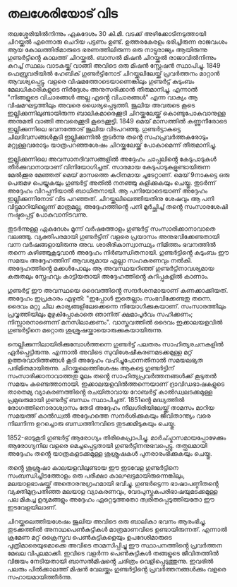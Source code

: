 # തലശേരിയോട് വിട


തലശ്ശേരിയിൽനിന്നും ഏകദേശം 30 കി.മീ. വടക്ക് അഴിക്കോടിനടുത്തായി ചിറയ്ക്കൽ എന്നൊരു ചെറിയ പട്ടണം ഉണ്ട്. ഉത്തരകേരളം ഭരിച്ചിരുന്ന രാജവംശം ആയ കോലത്തിരിമാരുടെ ഭരണത്തിലിരുന്ന ഒരു നാട്ടുരാജ്യം ആയിരുന്നു ഗുണ്ടർട്ടിൻ്റെ കാലത്ത് ചിറയ്ക്കൽ. ബാസൽ മിഷൻ ചിറയ്ക്കൽ രാജാവിൽനിന്നും കുറച്ച് സ്ഥലം വാടകയ്ക്ക് വാങ്ങി അവിടെ ഒരു മിഷൻ സ്റ്റേഷൻ സ്ഥാപിച്ചു. 1849 ഫെബ്രുവരിയിൽ ഹേബിക് ഗുണ്ടർട്ടിനോട് ചിറയ്ക്കലിലേയ്ക്ക് പ്രവർത്തനം മാറ്റാൻ ആവശ്യപ്പെട്ടു. വളരെ വിഷമത്തോടെയാണെങ്കിലും ഗുണ്ടർട്ട് കുടുംബം മേലധികാരികളുടെ നിർദ്ദേശം അനുസരിക്കാൻ തീരുമാനിച്ചു. എന്നാൽ "നിങ്ങളുടെ വിചാരങ്ങൾ അല്ല എൻ്റെ വിചാരങ്ങൾ" എന്ന വാക്യം ആ വിഷമഘട്ടത്തിലും അവരെ ധൈര്യപ്പെടുത്തി. ജൂലിയ അവരുടെ കൂടെ ഇല്ലിക്കുന്നിലുണ്ടായിരുന്ന ബാലികമാരെക്കൂടി ചിറയ്ക്കലേയ്ക്ക് കൊണ്ടുപോകുവാനുള്ള അനുമതി വാങ്ങി അവരെക്കൂടി കൂടെക്കൂട്ടി. 1849 മെയ് മാസത്തിൽ കണ്ണുനീരോടെ ഇല്ലിക്കുന്നിലെ ഭവനത്തോട് ജൂലിയ വിടപറഞ്ഞു. ഗുണ്ടർട്ടാകട്ടെ  ചിലദിവസങ്ങൾകൂടി ഇല്ലിക്കുന്നിൽ തുടർന്നു തൻ്റെ സഹപ്രവർത്തകരോടും മറ്റുള്ളവരോടും യാത്രപറഞ്ഞശേഷം ചിറയ്ക്കലേയ്ക്ക് പോകാമെന്ന് തീരുമാനിച്ചു. 

ഇല്ലിക്കുന്നിലെ അവസാനദിവസങ്ങളിൽ അദ്ദേഹം ചാപ്പലിൻ്റെ കേടുപാടുകൾ തീർക്കുവാനായാണ് വിനിയോഗിച്ചത്. സാരമായ കേടുപാടുകളുണ്ടായിരുന്ന മേൽക്കൂര മേഞ്ഞത് മെയ് മാസത്തെ കഠിനമായ ചൂടേറ്റാണ്. മെയ് 9നാകട്ടെ ഒരു പെരുമഴ പെയ്യുകയും ഗുണ്ടർട്ട് അതിൽ നനഞ്ഞു കുളിക്കുകയും ചെയ്തു. തുടർന്ന് അദ്ദേഹം വിറപ്പനിയാൽ ബാധിതനായി. ആ പനിയോടെയാണ് അദ്ദേഹം ഇല്ലിക്കുന്നിനോട് വിട പറഞ്ഞത്. ചിറയ്ക്കലിലെത്തിയതിനു ശേഷവും ആ പനി വിട്ടുമാറിയില്ലെന്ന് മാത്രമല്ല, അദ്ദേഹത്തിൻ്റെ പനി മൂർച്ഛിച്ച് തൻ്റെ സംസാരശേഷി നഷ്ടപ്പെട്ട് പോകുവാനിടവന്നു. 

തുടർന്നുള്ള ഏകദേശം മൂന്ന് വർഷത്തോളം ഗുണ്ടർട്ട് സംസാരിക്കാനാവാതെ വലഞ്ഞു. വ്യക്തിപരമായി ഗുണ്ടർട്ടിന് വളരെ പ്രയാസം അനുഭവിക്കേണ്ടതായി വന്ന വർഷങ്ങളായിരുന്നു അവ. ശാരീരികാസ്വാസ്ഥ്യം നിമിത്തം ഭവനത്തിൽ തന്നെ കഴിഞ്ഞുകൂടുവാൻ അദ്ദേഹം നിർബന്ധിതനായി. ഗുണ്ടർട്ടിൻ്റെ കുടുംബം ഈ സമയം അദ്ദേഹത്തിന് ആവശ്യമായ എല്ലാ സഹകരണവും നൽകി. അദ്ദേഹത്തിൻ്റെ മക്കൾപോലും ആ അവസ്ഥയറിഞ്ഞ് ഗുണ്ടർട്ടിനാവശ്യമായ കരുതലും സ്നേഹവും കാട്ടിയതായി അദ്ദേഹത്തിൻ്റെ കുറിപ്പുകളിൽ കാണാം. 

ഗുണ്ടർട്ട് ഈ അവസ്ഥയെ ദൈവത്തിൻ്റെ സന്ദർശനമായാണ് കണക്കാക്കിയത്. അദ്ദേഹം ഇപ്രകാരം എഴുതി: "ഇപ്പോൾ ഇതെല്ലാം സംഭവിക്കേണ്ടതു തന്നെ. ദൈവം മറ്റു ചില കാര്യങ്ങളിലേക്കെന്നെ നിയോഗിക്കുകയാണ്. സംസാരത്തിലും പ്രവൃത്തിയിലും മുഴുകിപ്പോകാതെ ഞാനിത് ക്ഷമാപൂർവം സഹിക്കണം; നിസ്സാരനാണെന്ന് മനസിലാക്കണം". വാസ്തവത്തിൽ ദൈവം ഇക്കാലയളവിൽ ഗുണ്ടർട്ടിനെ മറ്റൊരു ശുശ്രൂഷയ്ക്കായൊരുക്കുകയായിരുന്നു.

നെല്ലിക്കുന്നിലായിരിക്കുമ്പോൾത്തന്നെ ഗുണ്ടർട്ട് പലതരം സാഹിത്യരചനകളിൽ ഏർപ്പെട്ടിരുന്നു. എന്നാൽ അവിടെ സുവിശേഷീകരണമടക്കമുള്ള മറ്റ് ഉത്തരവാദിത്തങ്ങൾ കൂടി അദ്ദേഹം വഹിച്ചുപോന്നതിനാൽ സമയലഭ്യത പരിമിതമായിരുന്നു. ചിറയ്ക്കലെത്തിശേഷം ആകട്ടെ ഗുണ്ടർട്ടിന്   സംസാരിക്കാനാവാത്തതു മൂലം തൻ്റെ സാഹിത്യപ്രവർത്തനങ്ങൾക്ക് കൂടുതൽ സമയം കണ്ടെത്താനായി. ഇക്കാലയളവിൽത്തന്നെയാണ് ദ്രാവിഡഭാഷകളുടെ താരതമ്യ വ്യാകരണത്തിൻ്റെ രചയിതാവായ റോബർട്ട് കാൽഡ്വലടക്കമുള്ള പ്രമുഖരുമായി ഗുണ്ടർട്ട് ബന്ധം സ്ഥാപിച്ചത്. 1851ൻ്റെ മദ്ധ്യത്തിൽ രോഗത്തിനൊരാശ്വാസം തേടി അദ്ദേഹം നീലഗിരിയിലേയ്ക്ക് താമസം മാറിയ സമയത്ത് കാൽഡ്വൽ അദ്ദേഹത്തെ സന്ദർശിക്കുകയും ജീവിതാന്ത്യം വരെ നിലനിന്ന ഉറച്ചൊരു ബന്ധത്തിനവിടെ തുടക്കമിടുകയും ചെയ്തു.

1852-ഓടുകൂടി ഗുണ്ടർട്ട് ആരോഗ്യം തിരികെപ്രാപിച്ചു. മാർച്ച്മാസമായപ്പോഴേക്കും ആരോഗ്യനില വളരെ മെച്ചപ്പെട്ടതായി ഗുണ്ടർട്ടിനനുഭവപ്പെട്ടു. തത്ഫലമായി അദ്ദേഹം തൻ്റെ യാത്രകളടക്കമുള്ള ശുശ്രൂഷകൾ പുനരാരംഭിക്കുകയും ചെയ്തു. 

തൻ്റെ ശുശ്രൂഷാ കാലയളവിലുണ്ടായ ഈ ഇടവേള ഗുണ്ടർട്ടിനെ സംബന്ധിച്ചിടത്തോളം ഒരു പരീക്ഷാ കാലഘട്ടമായിരുന്നെങ്കിലും, മലയാളഭാഷയ്ക്ക് അതൊരനുഗ്രഹമായി ഭവിച്ചു. ഗുണ്ടർട്ടെന്ന ഭാഷാപണ്ഠിതൻ്റെ വ്യക്തിമുദ്രപതിഞ്ഞ മലയാള വ്യാകരണവും, വേദപുസ്തകപരിഭാഷയുമടക്കമുള്ള പല മികച്ച ഉദ്യമങ്ങളും അദ്ദേഹം ഏറ്റെടുത്തതോ ത്വരിതപ്പെടുത്തിയതോ ഈ ഇടവേളയിലാണ്. 

ചിറയ്ക്കലെത്തിയശേഷം ജൂലിയ അവിടെ ഒരു ബാലികാ ഭവനം ആരംഭിച്ചു. തുടക്കത്തിൽ അനാഥപെൺകുട്ടികൾ മാത്രമാണവിടെ ഉണ്ടായിരുന്നത്. എന്നാൽ ക്രമേണ മറ്റ് ക്രൈസ്തവ പെൺകുട്ടികളെയും ഉപദേശിമാരുടെ പുത്രിമാരെയുമൊക്കെ അവിടെ താമസിപ്പിച്ചു ഈ സ്ഥാപനത്തിൻ്റെ പ്രവർത്തന മേഖല വിപുലമാക്കി. ഇവിടെ വളർന്ന പെൺകുട്ടികൾ തങ്ങളുടെ ജീവിതത്തിൽ വിജയം നേടിയതായി ബാസൽമിഷൻ്റെ ചരിത്രം വെളിപ്പെടുത്തുന്നു. ഇവരിൽ പലരും പിൽക്കാലത്ത് മിഷൻ വേലയ്ക്കും ഗുണ്ടർട്ടിൻ്റെ പ്രവർത്തനങ്ങൾക്കും വളരെ സഹായമായിത്തീർന്നു.


